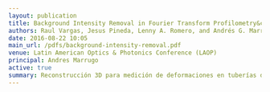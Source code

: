 ```yaml
---
layout: publication
title: Background Intensity Removal in Fourier Transform Profilometry&colon; A Comparative Study
authors: Raul Vargas, Jesus Pineda, Lenny A. Romero, and Andrés G. Marrugo
date: 2016-08-22 10:05
main_url: /pdfs/background-intensity-removal.pdf
venue: Latin American Optics & Photonics Conference (LAOP)
principal: Andres Marrugo
active: true
summary: Reconstrucción 3D para medición de deformaciones en tuberías de oleoductos con abolladuras.
---
```


